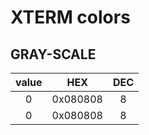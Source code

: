 # XTERM colors

## GRAY-SCALE
|value |   HEX   |DEC|
|:----:|---------|:---:|
|0     | 0x080808|8|
|0     | 0x080808|8|
